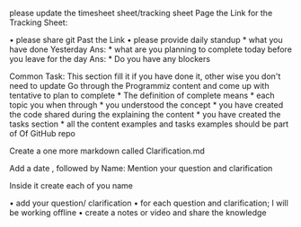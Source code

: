  ⁠please update the timesheet sheet/tracking sheet
  Page the Link for the Tracking Sheet:

•⁠  ⁠⁠please share git 
        Past the Link
•⁠  ⁠⁠please provide daily standup
          * what you have done Yesterday 
           Ans: 
          * what are you planning to complete today before you leave for the day
          Ans:
           * Do you have any blockers 

Common Task: This section fill it if you have done it, other wise you don't need to update
 Go through the Programmiz content and come up with tentative to plan to complete 
       * The definition of complete means
        * each topic you when through
        * you understood the concept 
         * you have created the code shared during the explaining the content 
         * you have created the tasks section
          * all the content examples and tasks examples should be part of 
           Of GitHub repo

Create a one more markdown called Clarification.md

Add a date , followed by Name: Mention your question and clarification

Inside it create each of you name

•⁠  ⁠add your question/ clarification 
•⁠  ⁠⁠for each question and clarification; I will be working offline
•⁠  ⁠⁠create a notes or video and share the knowledge